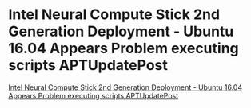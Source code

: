 # Intel Neural Compute Stick 2nd Generation Deployment - Ubuntu 16.04 Appears Problem executing scripts APTUpdatePost
[Intel Neural Compute Stick 2nd Generation Deployment - Ubuntu 16.04 Appears Problem executing scripts APTUpdatePost](https://aiwithcloud.com/2022/09/15/intel_neural_compute_stick_2nd_generation_deployment___ubuntu_16-04_appears_problem_executing_scripts_aptupdatepost/)